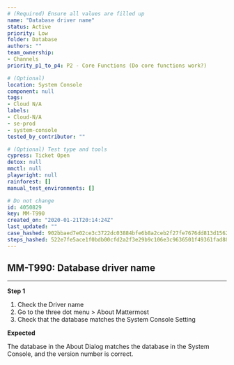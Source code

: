 ```yaml
---
# (Required) Ensure all values are filled up
name: "Database driver name"
status: Active
priority: Low
folder: Database
authors: ""
team_ownership: 
- Channels
priority_p1_to_p4: P2 - Core Functions (Do core functions work?)

# (Optional)
location: System Console
component: null
tags: 
- Cloud N/A
labels: 
- Cloud-N/A
- se-prod
- system-console
tested_by_contributor: ""

# (Optional) Test type and tools
cypress: Ticket Open
detox: null
mmctl: null
playwright: null
rainforest: []
manual_test_environments: []

# Do not change
id: 4050829
key: MM-T990
created_on: "2020-01-21T20:14:24Z"
last_updated: ""
case_hashed: 902bbaed7e02ce3c3722dc03884bfe6b8a2ceb2f27fe7676dd813d1562b9076c5e338315ea1f707a83b373aad3501663
steps_hashed: 522e7fe5ace1f0bdb00cfd2a2f3e29b9c106e3c9636501f49361fad88eeeeb4791224dd69a37f4578368f5bd79e6cdd9
---
```


<!-- (Auto-generated) Based on frontmatter's "key" and "name" -->

## MM-T990: Database driver name

---

**Step 1**

1. Check the Driver name
2. Go to the three dot menu > About Mattermost
3. Check that the database matches the System Console Setting

**Expected**

The database in the About Dialog matches the database in the System Console, and the version number is correct.
